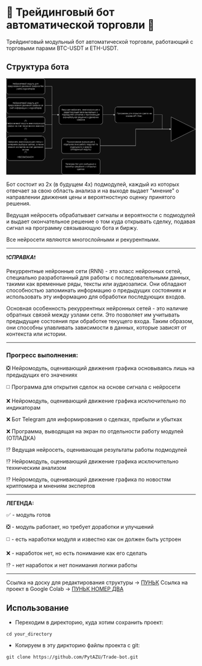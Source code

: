 # 🤖 Трейдинговый бот автоматической торговли 🤖
Трейдинговый модульный бот автоматической торговли, работающий с торговыми парами BTC-USDT и ETH-USDT. 

## Структура бота
![Структура бота](https://github.com/PytAZU/Trade-bot/blob/161a3f341bccbe4781d50174bc73f783136dd1dc/%D0%A1%D1%82%D1%80%D1%83%D0%BA%D1%82%D1%83%D1%80%D0%B0%20%D0%B1%D0%BE%D1%82%D0%B0.drawio.png "Структура")

Бот состоит из 2х (в будущем 4х) подмодулей, каждый из которых отвечает за свою область анализа и на выходе выдает "мнение" о направлении движения цены и вероятностную оценку принятого решения. 

Ведущая нейросеть обрабатывает сигналы и вероятности с подмодулей и выдает окончательное решение о том куда открывать сделку, подавая сигнал на программу связывающую бота и биржу.

Все нейросети являются многослойными и рекурентными.

___
:exclamation:***СПРАВКА***:exclamation:

Рекуррентные нейронные сети (RNN) - это класс нейронных сетей, специально разработанный для работы с последовательными данных, такими как временные ряды, тексты или аудиозаписи. Они обладают способностью запоминать информацию о предыдущих состояниях и использовать эту информацию для обработки последующих входов.

Основная особенность рекуррентных нейронных сетей - это наличие обратных связей между узлами сети. Это позволяет им учитывать предыдущие состояния при обработке текущего входа. Таким образом, они способны улавливать зависимости в данных, которые зависят от контекста или истории.
___

### Прогресс выполнения:
:negative_squared_cross_mark: Нейромодуль, оценивающий движения графика основываясь лишь на предыдущих его значениях

:white_medium_square: Программа для открытия сделок на основе сигнала с нейросети

:x: Нейромодуль, оценивающий движение графика исключительно по индикаторам

:x: Бот Telegram для информирования о сделках, прибыли и убытках

:x: Программа, выводящая на экран по отдельности работу модулей (ОТЛАДКА)

:interrobang: Ведущая нейросеть, оценивающая результаты работы подмодулей

:interrobang: Нейромодуль, оценивающий движение графика исключительно техническим анализом

:interrobang: Нейромодуль, оценивающий движение графика по новостям криптомира и мнениям экспертов

___
**ЛЕГЕНДА:**

:white_check_mark: - модуль готов

:negative_squared_cross_mark: - модуль работает, но требует доработки и улучшений

:white_medium_square: - есть наработки модуля и известно как он должен быть устроен

:x: - наработок нет, но есть понимание как его сделать

:interrobang: - нет наработок и нет понимания логики работы
___

Ссылка на доску для редактирования структуры -> [ПУНЬК](https://drive.google.com/file/d/1eQYnZuzZe4rEXLY-ld58V9y55A1lFLFH/view?usp=sharing)
Ссылка на проект в Google Colab -> [ПУНЬК НОМЕР ДВА](https://colab.research.google.com/drive/1MX4xS2XtK7JpuhJ9wcF3OQpwB4IbCYtU?usp=sharing)

## Использование
* Переходим в директорию, куда хотим сохранить проект:
```
cd your_directory
```
* Копируем в эту диркторию файлы проекта с git:
```
git clone https://github.com/PytAZU/Trade-bot.git
```
